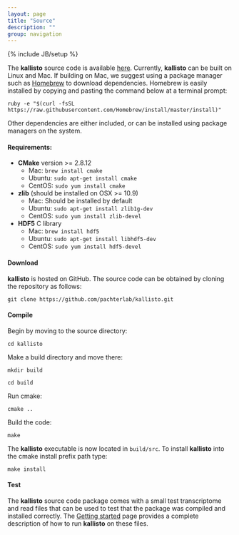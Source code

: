 ```yaml
---
layout: page
title: "Source"
description: ""
group: navigation
---
```

{% include JB/setup %}

The __kallisto__ source code is available [here](https://github.com/pachterlab/kallisto). Currently, __kallisto__ can be built on Linux and Mac. If building on Mac, we suggest using a package manager such as [Homebrew](http://brew.sh) to download dependencies. Homebrew is easily installed by copying and pasting the command below at a terminal prompt:

`ruby -e "$(curl -fsSL https://raw.githubusercontent.com/Homebrew/install/master/install)"`


Other dependencies are either included, or can be installed using package managers on the system.

#### Requirements: 

- __CMake__ version >= 2.8.12
    - Mac: `brew install cmake`
    - Ubuntu: `sudo apt-get install cmake`
    - CentOS: `sudo yum install cmake`
- __zlib__ (should be installed on OSX >= 10.9)
    - Mac: Should be installed by default
    - Ubuntu: `sudo apt-get install zlib1g-dev`
    - CentOS: `sudo yum install zlib-devel`
- __HDF5__ C library
    - Mac: `brew install hdf5`
    - Ubuntu: `sudo apt-get install libhdf5-dev`
    - CentOS: `sudo yum install hdf5-devel`

#### Download

__kallisto__ is hosted on GitHub. The source code can be obtained by cloning the repository as follows:

`git clone https://github.com/pachterlab/kallisto.git`


#### Compile

Begin by moving to the source directory:

`cd kallisto`

Make a build directory and move there:

`mkdir build`

`cd build`

Run cmake:

`cmake ..`

Build the code:

`make`

The __kallisto__ executable is now located in `build/src`. To install __kallisto__  into the cmake install prefix path type:

`make install`

#### Test

The __kallisto__ source code package comes with a small test transcriptome and read files that can be used to test that the package was compiled and installed correctly. The [Getting started](starting.html) page provides a complete description of how to run __kallisto__ on these files.

